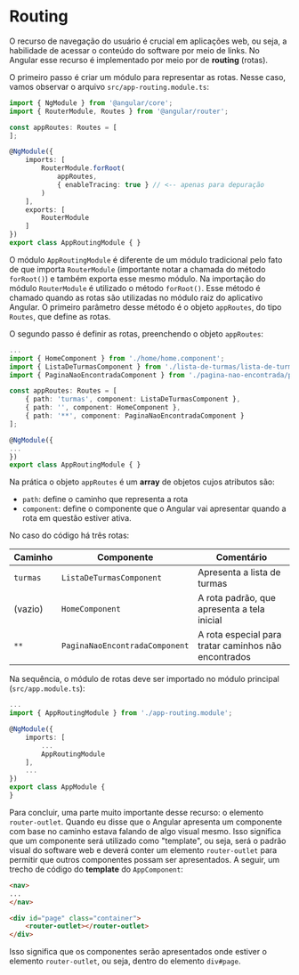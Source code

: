 # Routing

O recurso de navegação do usuário é crucial em aplicações web, ou seja, a habilidade de acessar o conteúdo do software por meio de links. No Angular esse recurso é implementado por meio por de **routing** (rotas).

O primeiro passo é criar um módulo para representar as rotas. Nesse caso, vamos observar o arquivo `src/app-routing.module.ts`:

```typescript
import { NgModule } from '@angular/core';
import { RouterModule, Routes } from '@angular/router';

const appRoutes: Routes = [
];

@NgModule({
    imports: [
        RouterModule.forRoot(
            appRoutes,
            { enableTracing: true } // <-- apenas para depuração
        )
    ],
    exports: [
        RouterModule
    ]
})
export class AppRoutingModule { }
```

O módulo `AppRoutingModule` é diferente de um módulo tradicional pelo fato de que importa `RouterModule` (importante notar a chamada do método `forRoot()`) e também exporta esse mesmo módulo. Na importação do módulo `RouterModule` é utilizado o método `forRoot()`. Esse método é chamado quando as rotas são utilizadas no módulo raiz do aplicativo Angular. O primeiro parâmetro desse método é o objeto `appRoutes`, do tipo `Routes`, que define as rotas.

O segundo passo é definir as rotas, preenchendo o objeto `appRoutes`:

```typescript
...
import { HomeComponent } from './home/home.component';
import { ListaDeTurmasComponent } from './lista-de-turmas/lista-de-turmas.component';
import { PaginaNaoEncontradaComponent } from './pagina-nao-encontrada/pagina-nao-encontrada.component';

const appRoutes: Routes = [
    { path: 'turmas', component: ListaDeTurmasComponent },
    { path: '', component: HomeComponent },
    { path: '**', component: PaginaNaoEncontradaComponent }
];

@NgModule({
...
})
export class AppRoutingModule { }
```

Na prática o objeto `appRoutes` é um **array** de objetos cujos atributos são:

* `path`: define o caminho que representa a rota
* `component`: define o componente que o Angular vai apresentar quando a rota em questão estiver ativa.

No caso do código há três rotas:

|Caminho|Componente|Comentário|
|----|---------|----------|
|`turmas`|`ListaDeTurmasComponent`|Apresenta a lista de turmas|
|(vazio)|`HomeComponent`|A rota padrão, que apresenta a tela inicial|
|`**`|`PaginaNaoEncontradaComponent`|A rota especial para tratar caminhos não encontrados|

Na sequência, o módulo de rotas deve ser importado no módulo principal (`src/app.module.ts`):

```typescript
...
import { AppRoutingModule } from './app-routing.module';

@NgModule({
    imports: [
        ...
        AppRoutingModule
    ],
    ...
})
export class AppModule {
}
```

Para concluir, uma parte muito importante desse recurso: o elemento `router-outlet`. Quando eu disse que o Angular apresenta um componente com base no caminho estava falando de algo visual mesmo. Isso significa que um componente será utilizado como "template", ou seja, será o padrão visual do software web e deverá conter um elemento `router-outlet` para permitir que outros componentes possam ser apresentados. A seguir, um trecho de código do **template** do `AppComponent`:

```html
<nav>
...
</nav>

<div id="page" class="container">
    <router-outlet></router-outlet>
</div>
```

Isso significa que os componentes serão apresentados onde estiver o elemento `router-outlet`, ou seja, dentro do elemento `div#page`.